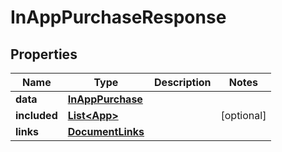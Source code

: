 

# InAppPurchaseResponse


## Properties

| Name | Type | Description | Notes |
|------------ | ------------- | ------------- | -------------|
|**data** | [**InAppPurchase**](InAppPurchase.md) |  |  |
|**included** | [**List&lt;App&gt;**](App.md) |  |  [optional] |
|**links** | [**DocumentLinks**](DocumentLinks.md) |  |  |



